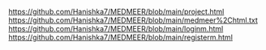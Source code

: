 https://github.com/Hanishka7/MEDMEER/blob/main/project.html
https://github.com/Hanishka7/MEDMEER/blob/main/medmeer%2Chtml.txt
https://github.com/Hanishka7/MEDMEER/blob/main/loginm.html
https://github.com/Hanishka7/MEDMEER/blob/main/registerm.html
